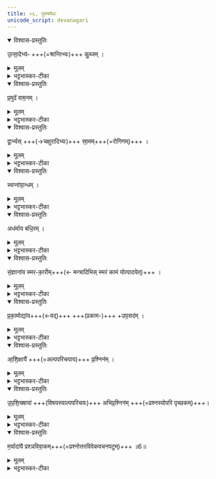 ```yaml
---
title: ०६, पुरुषमेधः  
unicode_script: devanagari
---
```



<details open><summary>विश्वास-प्रस्तुतिः</summary>

उ॒त्सा॒देभ्य॑ᳶ +++(=श्रान्तिभ्यः)+++ कु॒ब्जम् । 
</details>

<details><summary>मूलम्</summary>

उ॒थ्सा॒देभ्य॑ᳵ कु॒ब्जम् ।
</details>

<details><summary>भट्टभास्कर-टीका</summary>

1**उत्सादेभ्यः** शरीरक्लेशेभ्यः कुब्जं वक्रापराङ्गं, यस्य सर्वे अवयवा अविधेयाः ।
</details>

<details open><summary>विश्वास-प्रस्तुतिः</summary>

प्र॒मुदे॑ वाम॒नम् ।
</details>

<details><summary>मूलम्</summary>

प्र॒मुदे॑ वाम॒नम् ।
</details>

<details><summary>भट्टभास्कर-टीका</summary>

प्रमुदे प्रकृष्टाय हर्षाय वामनं ह्रस्वाङ्गम्, स हि लघुकायत्वात् प्रहृष्टो भवति ।
</details>

<details open><summary>विश्वास-प्रस्तुतिः</summary>

द्वा॒र्भ्यस् +++(→चक्षुरादिभ्यः)+++ स्रा॒मम्+++(=रोगिणम्)+++ । 
</details>

<details><summary>मूलम्</summary>

द्वा॒र्भ्यस्स्रा॒मम् ।
</details>

<details><summary>भट्टभास्कर-टीका</summary>

द्वार्भ्यः चक्षुरादिभ्यः स्रामं रोगिणम्, द्वाराणां शक्तिहैन्यात् रोगी भवति ।
</details>

<details open><summary>विश्वास-प्रस्तुतिः</summary>

स्वप्ना॑या॒न्धम् ।
</details>

<details><summary>मूलम्</summary>

स्वप्ना॑या॒न्धम् ।
</details>

<details><summary>भट्टभास्कर-टीका</summary>

स्वप्नायान्धं हीनचाक्षुर्ज्ञानं, स्वप्ने हि सर्वे तादृशाः ।
</details>

<details open><summary>विश्वास-प्रस्तुतिः</summary>

अध॑र्माय बधि॒रम् ।
</details>

<details><summary>मूलम्</summary>

अध॑र्माय बधि॒रम् ।
</details>

<details><summary>भट्टभास्कर-टीका</summary>

अधर्माय बधिरं श्रोत्रज्ञानशूल्यं, स ह्यधर्मबहुलः ।
</details>

<details open><summary>विश्वास-प्रस्तुतिः</summary>

सं॒ज्ञाना॑य स्मर-का॒रीम्+++(← मन्त्रादिभिस् स्मरं कामं योत्पादयेत्)+++ । 
</details>

<details><summary>मूलम्</summary>

सं॒ज्ञाना॑य स्मरका॒रीम् ।
</details>

<details><summary>भट्टभास्कर-टीका</summary>

संज्ञानाय सम्यग्बोधाय स्मरकारीं या स्त्री मन्त्रौषधादिभिः भर्तुस्संवननकारिणी । कुशलबुद्धिः ।
</details>

<details open><summary>विश्वास-प्रस्तुतिः</summary>

प्र॒का॒मोद्या॑य+++(←वद्)+++ +++(प्रकाम-)+++ +उप॒सद॑म् । 
</details>

<details><summary>मूलम्</summary>

प्र॒का॒मोद्या॑योप॒सद᳚म् ।
</details>

<details><summary>भट्टभास्कर-टीका</summary>

**प्रकामोद्याय** निष्प्रयोजनं बहुप्रलापिने । 'वदस्सुपि क्यप्च' इति क्यप् । उपसदं असत्यपि प्रयोजने उपसदनशीलः **उपसत्**, स हि बहुप्रलापी पार्श्ववासरुचिर्भवति । 'सत्सूद्विष' इति क्विप् ।
</details>

<details open><summary>विश्वास-प्रस्तुतिः</summary>

आ॒शि॒क्षायै॑ +++(=अल्पपरिचयाय)+++ प्र॒श्निन॑म् । 
</details>

<details><summary>मूलम्</summary>

आ॒शि॒ख्षायै᳚ प्र॒श्ञिन᳚म् ।
</details>

<details><summary>भट्टभास्कर-टीका</summary>

**आशिक्षायै** अल्पशिक्षा आशिक्षा स्वयमभ्यूहः । 'शिक्ष विद्योपादाने' 'गुरोश्च हलः' इत्याकारः । तस्यै प्रश्निनं अभियोक्तारम् ।
</details>

<details open><summary>विश्वास-प्रस्तुतिः</summary>

उ॒प॒शि॒ख्षाया॑ +++(विषयस्याल्पपरिचयः)+++ अभिप्र॒श्निन॑म् +++(=प्रश्नस्योपरि पृच्छकम्)+++। 
</details>

<details><summary>मूलम्</summary>

उ॒प॒शि॒ख्षाया॑ अभिप्र॒श्ञिन᳚म् ।
</details>

<details><summary>भट्टभास्कर-टीका</summary>

उपशिक्षायै उपेत्य गुरून्या समीचीना शिक्षा तस्यै अभिप्रश्निनं उत्तरवादिनं पृष्टस्योपरि पुनः प्रश्नः अभिप्रश्नः ।
</details>

<details open><summary>विश्वास-प्रस्तुतिः</summary>

म॒र्यादा॑यै प्रश्ञविवा॒कम्+++(=प्रश्नोत्तरविवेकवचनपटुम्)+++ ॥6॥  
</details>

<details><summary>मूलम्</summary>

म॒र्यादा॑यै+++(=शास्त्रव्यवस्थायै)+++ प्रश्ञ-विवा॒कम् +++(=निर्णेतारम्)+++ ॥6॥  
</details>

<details><summary>भट्टभास्कर-टीका</summary>

मर्यादायै शास्त्रव्यवस्थायै प्रश्नविवाकं प्राड्विवाकं निर्णेतारम् ॥

इति तृतीये चतुर्थे षष्ठोऽनुवाकः॥  

</details>

